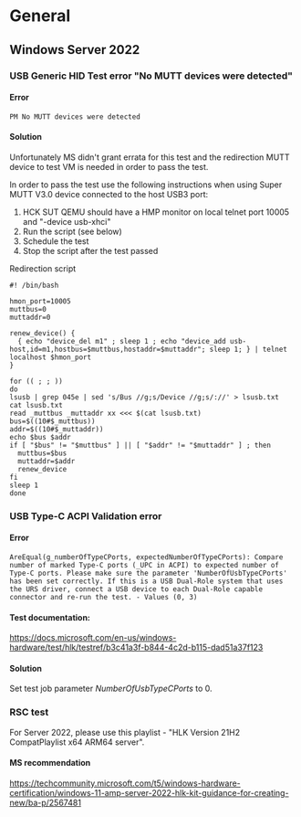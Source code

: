 # General

## Windows Server 2022

### **USB Generic HID Test** error "No MUTT devices were detected"

#### Error
`PM No MUTT devices were detected `

#### Solution
Unfortunately MS didn't grant errata for this test and the redirection MUTT device to test VM is needed in order to pass the test.

In order to pass the test use the following instructions when using Super MUTT V3.0 device connected to the host USB3 port:
1. HCK SUT QEMU should have a HMP monitor on local telnet port 10005 and "-device usb-xhci"
2. Run the script (see below)
3. Schedule the test
4. Stop the script after the test passed

Redirection script
```
#! /bin/bash

hmon_port=10005
muttbus=0
muttaddr=0

renew_device() {
  { echo "device_del m1" ; sleep 1 ; echo "device_add usb-host,id=m1,hostbus=$muttbus,hostaddr=$muttaddr"; sleep 1; } | telnet localhost $hmon_port
}

for (( ; ; ))
do
lsusb | grep 045e | sed 's/Bus //g;s/Device //g;s/://' > lsusb.txt
cat lsusb.txt
read _muttbus _muttaddr xx <<< $(cat lsusb.txt)
bus=$((10#$_muttbus))
addr=$((10#$_muttaddr))
echo $bus $addr
if [ "$bus" != "$muttbus" ] || [ "$addr" != "$muttaddr" ] ; then
  muttbus=$bus
  muttaddr=$addr
  renew_device
fi
sleep 1
done
```

### **USB Type-C ACPI Validation** error

#### Error
`AreEqual(g_numberOfTypeCPorts, expectedNumberOfTypeCPorts): Compare number of marked Type-C ports (_UPC in ACPI) to expected number of Type-C ports. Please make sure the parameter 'NumberOfUsbTypeCPorts' has been set correctly. If this is a USB Dual-Role system that uses the URS driver, connect a USB device to each Dual-Role capable connector and re-run the test. - Values (0, 3)`

#### Test documentation:
https://docs.microsoft.com/en-us/windows-hardware/test/hlk/testref/b3c41a3f-b844-4c2d-b115-dad51a37f123

#### Solution
Set test job parameter _NumberOfUsbTypeCPorts_ to 0. 

### RSC test

For Server 2022, please use this playlist - "HLK Version 21H2 CompatPlaylist x64 ARM64 server". 

#### MS recommendation
https://techcommunity.microsoft.com/t5/windows-hardware-certification/windows-11-amp-server-2022-hlk-kit-guidance-for-creating-new/ba-p/2567481